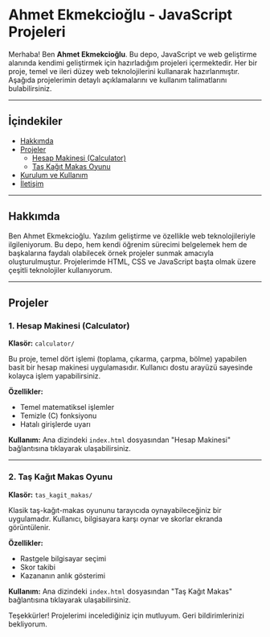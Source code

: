 # Ahmet Ekmekcioğlu - JavaScript Projeleri

Merhaba! Ben **Ahmet Ekmekcioğlu**. Bu depo, JavaScript ve web geliştirme alanında kendimi geliştirmek için hazırladığım projeleri içermektedir. Her bir proje, temel ve ileri düzey web teknolojilerini kullanarak hazırlanmıştır. Aşağıda projelerimin detaylı açıklamalarını ve kullanım talimatlarını bulabilirsiniz.

---

## İçindekiler

- [Hakkımda](#hakkımda)
- [Projeler](#projeler)
  - [Hesap Makinesi (Calculator)](#hesap-makinesi-calculator)
  - [Taş Kağıt Makas Oyunu](#taş-kağıt-makas-oyunu)
- [Kurulum ve Kullanım](#kurulum-ve-kullanım)
- [İletişim](#iletişim)

---

## Hakkımda

Ben Ahmet Ekmekcioğlu. Yazılım geliştirme ve özellikle web teknolojileriyle ilgileniyorum. Bu depo, hem kendi öğrenim sürecimi belgelemek hem de başkalarına faydalı olabilecek örnek projeler sunmak amacıyla oluşturulmuştur. Projelerimde HTML, CSS ve JavaScript başta olmak üzere çeşitli teknolojiler kullanıyorum.

---

## Projeler

### 1. Hesap Makinesi (Calculator)

**Klasör:** `calculator/`

Bu proje, temel dört işlemi (toplama, çıkarma, çarpma, bölme) yapabilen basit bir hesap makinesi uygulamasıdır. Kullanıcı dostu arayüzü sayesinde kolayca işlem yapabilirsiniz.

**Özellikler:**
- Temel matematiksel işlemler
- Temizle (C) fonksiyonu
- Hatalı girişlerde uyarı

**Kullanım:**
Ana dizindeki `index.html` dosyasından "Hesap Makinesi" bağlantısına tıklayarak ulaşabilirsiniz.

---

### 2. Taş Kağıt Makas Oyunu

**Klasör:** `tas_kagit_makas/`

Klasik taş-kağıt-makas oyununu tarayıcıda oynayabileceğiniz bir uygulamadır. Kullanıcı, bilgisayara karşı oynar ve skorlar ekranda görüntülenir.

**Özellikler:**
- Rastgele bilgisayar seçimi
- Skor takibi
- Kazananın anlık gösterimi

**Kullanım:**
Ana dizindeki `index.html` dosyasından "Taş Kağıt Makas" bağlantısına tıklayarak ulaşabilirsiniz.


Teşekkürler! Projelerimi incelediğiniz için mutluyum. Geri bildirimlerinizi bekliyorum.